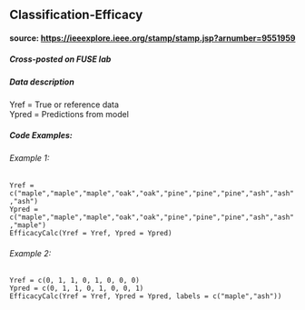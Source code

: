 ## Classification-Efficacy
#### source: https://ieeexplore.ieee.org/stamp/stamp.jsp?arnumber=9551959
##### Cross-posted on FUSE lab

##### Data description
Yref = True or reference data\
Ypred = Predictions from model

##### Code Examples:
###### Example 1:
`Yref = c("maple","maple","maple","oak","oak","pine","pine","pine","ash","ash","ash")`\
`Ypred = c("maple","maple","maple","oak","oak","pine","pine","pine","ash","ash","maple")`\
`EfficacyCalc(Yref = Yref, Ypred = Ypred)`

######  Example 2: 
`Yref = c(0, 1, 1, 0, 1, 0, 0, 0)`\
`Ypred = c(0, 1, 1, 0, 1, 0, 0, 1)`\
`EfficacyCalc(Yref = Yref, Ypred = Ypred, labels = c("maple","ash"))`
